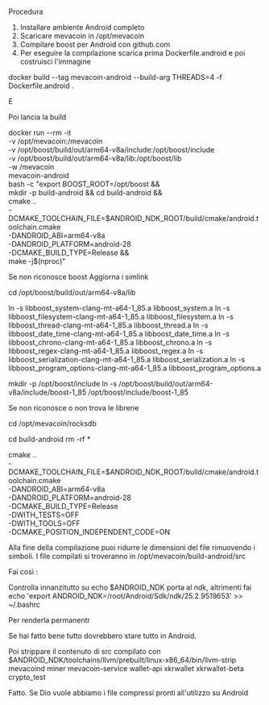 Procedura 

1. Installare ambiente Android completo
2. Scaricare mevacoin in /opt/mevacoin
3. Compilare boost per Android con github.com
4. Per eseguire la compilazione scarica prima Dockerfile.android e poi costruisci l'immagine 

docker build --tag mevacoin-android --build-arg THREADS=4 -f Dockerfile.android .

E

Poi lancia la build

docker run --rm -it \
  -v /opt/mevacoin:/mevacoin \
  -v /opt/boost/build/out/arm64-v8a/include:/opt/boost/include \
  -v /opt/boost/build/out/arm64-v8a/lib:/opt/boost/lib \
  -w /mevacoin \
  mevacoin-android \
  bash -c "export BOOST_ROOT=/opt/boost && \
           mkdir -p build-android && cd build-android && \
           cmake .. \
           -DCMAKE_TOOLCHAIN_FILE=\$ANDROID_NDK_ROOT/build/cmake/android.toolchain.cmake \
           -DANDROID_ABI=arm64-v8a \
           -DANDROID_PLATFORM=android-28 \
           -DCMAKE_BUILD_TYPE=Release && \
           make -j\$(nproc)"

Se non riconosce boost
Aggiorna i simlink

cd /opt/boost/build/out/arm64-v8a/lib

ln -s libboost_system-clang-mt-a64-1_85.a libboost_system.a
ln -s libboost_filesystem-clang-mt-a64-1_85.a libboost_filesystem.a
ln -s libboost_thread-clang-mt-a64-1_85.a libboost_thread.a
ln -s libboost_date_time-clang-mt-a64-1_85.a libboost_date_time.a
ln -s libboost_chrono-clang-mt-a64-1_85.a libboost_chrono.a
ln -s libboost_regex-clang-mt-a64-1_85.a libboost_regex.a
ln -s libboost_serialization-clang-mt-a64-1_85.a libboost_serialization.a
ln -s libboost_program_options-clang-mt-a64-1_85.a libboost_program_options.a



mkdir -p /opt/boost/include
ln -s /opt/boost/build/out/arm64-v8a/include/boost-1_85 /opt/boost/include/boost-1_85

Se non riconosce o non trova le librerie 

cd /opt/mevacoin/rocksdb


cd build-android
rm -rf *

cmake .. \
  -DCMAKE_TOOLCHAIN_FILE=$ANDROID_NDK_ROOT/build/cmake/android.toolchain.cmake \
  -DANDROID_ABI=arm64-v8a \
  -DANDROID_PLATFORM=android-28 \
  -DCMAKE_BUILD_TYPE=Release \
  -DWITH_TESTS=OFF \
  -DWITH_TOOLS=OFF \
  -DCMAKE_POSITION_INDEPENDENT_CODE=ON

Alla fine della compilazione puoi ridurre le dimensioni del file rimuovendo i simboli.
I file compilati si troveranno in /opt/mevacoin/build-android/src

Fai così :

Controlla innanzitutto su echo $ANDROID_NDK porta al ndk, altrimenti fai echo 'export ANDROID_NDK=/root/Android/Sdk/ndk/25.2.9519653' >> ~/.bashrc

Per renderla permanentr

Se hai fatto bene tutto dovrebbero stare tutto in Android. 

Poi strippare il contenuto di src compilato con $ANDROID_NDK/toolchains/llvm/prebuilt/linux-x86_64/bin/llvm-strip mevacoind miner mevacoin-service wallet-api xkrwallet xkrwallet-beta crypto_test

Fatto. Se Dio vuole abbiamo i file compressi pronti all'utilizzo su Android 





